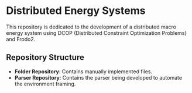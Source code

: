 # Distributed Energy Systems

This repository is dedicated to the development of a distributed macro energy system using DCOP (Distributed Constraint Optimization Problems) and Frodo2.

## Repository Structure

- **Folder Repository**: Contains manually implemented files.
- **Parser Repository**: Contains the parser being developed to automate the environment framing.

